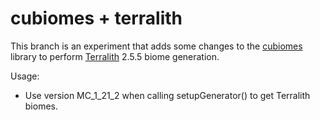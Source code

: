 # cubiomes + terralith

This branch is an experiment that adds some changes to the [cubiomes](https://github.com/Cubitect/cubiomes) library to perform [Terralith](https://www.stardustlabs.net/terralith) 2.5.5 biome generation.

Usage:

* Use version MC_1_21_2 when calling setupGenerator() to get Terralith biomes.
